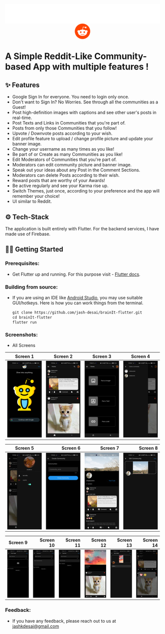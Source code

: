 <h1 align="center"> 
  <img align="center" src="https://github.com/jash-desai/brainIt-flutter/blob/main/AppName.svg"/> </br>
  <img align="center" alt="PicasoPic" width="50px" src="https://raw.githubusercontent.com/jash-desai/jash-desai/main/assets/reddit.svg" />
</h1>

# A Simple Reddit-Like Community-based App with multiple features !

## ✨ Features
* Google Sign In for everyone. You need to login only once.
* Don't want to Sign In? No Worries. See through all the communities as a Guest!
* Post high-definition images with captions and see other user's posts in real-time.
* Post Texts and Links in Communities that you're part of.
* Posts from only those Communities that you follow!
* Upvote / Downvote posts according to your wish.
* Edit profile feature to upload / change profile picture and update your banner image.
* Change your username as many times as you like!
* Be part of or Create as many Communities as you like!
* Edit Moderators of Communities that you're part of.
* Moderators can edit community picture and banner image.
* Speak out your ideas about any Post in the Comment Sections.
* Moderators can delete Posts according to their wish.
* Reward posts that are worthy of your Awards!
* Be active regularly and see your Karma rise up.
* Switch Themes, just once, according to your preference and the app will remember your choice!
* UI similar to Reddit.

## ⚙️ Tech-Stack
The application is built entirely with Flutter. For the backend services, I have made use of Firebase.

## 🏃🏻 Getting Started
### Prerequisites:
* Get Flutter up and running. For this purpose visit - [Flutter docs](https://flutter.dev/docs/get-started/install).

### Building from source:
* If you are using an IDE like [Android Studio](https://developer.android.com/studio), you may use suitable GUI/hotkeys. Here is how you can work things from the terminal.

    ```
    git clone https://github.com/jash-desai/brainIt-flutter.git
    cd brainIt-flutter
    flutter run
    ```

### Screenshots:
* All Screens 

Screen 1  |  Screen 2  | Screen 3 | Screen 4
:-------------------------:|:-------------------------:|:-------------------------:|:-------------------------:
![](assets/screenshots/login.jpg)|![](assets/screenshots/home.jpg)|![](assets/screenshots/add-post.jpg)|![](assets/screenshots/community.jpg)

Screen 5 | Screen 6 | Screen 7| Screen 8
:-------------------------:|-------------------------:|-------------------------:|-------------------------:
![](assets/screenshots/profile-drawer.jpg)|![](assets/screenshots/create-community.jpg) |![](assets/screenshots/community-page.jpg)|![](assets/screenshots/edit-community.jpg)

Screen 9 |Screen 10 |Screen 11  | Screen 12 | Screen 13 | Screen 14
:-------------------------:|-------------------------:|-------------------------:|-------------------------:|-------------------------:|-------------------------:
![](assets/screenshots/post-image.jpg)|![](assets/screenshots/post-text.jpg) |![](assets/screenshots/post-link.jpg)|![](assets/screenshots/profile-page.jpg)|![](assets/screenshots/edit-profile.jpg)|![](assets/screenshots/awards.jpg)

### Feedback:
* If you have any feedback, please reach out to us at jashkdesai@gmail.com
</br>
